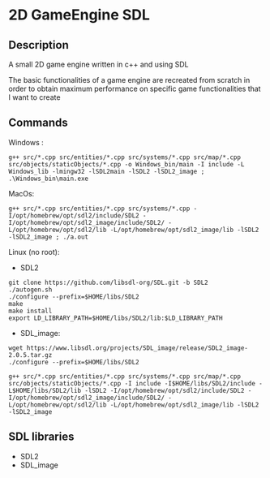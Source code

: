 # 2D GameEngine SDL

## Description

A small 2D game engine written in c++ and using SDL

The basic functionalities of a game engine are recreated from scratch in order to obtain maximum performance on specific game functionalities that I want to create

## Commands

Windows :

```g++ src/*.cpp src/entities/*.cpp src/systems/*.cpp src/map/*.cpp src/objects/staticObjects/*.cpp -o Windows_bin/main -I include -L Windows_lib -lmingw32 -lSDL2main -lSDL2 -lSDL2_image ; .\Windows_bin\main.exe```

MacOs:

```g++ src/*.cpp src/entities/*.cpp src/systems/*.cpp -I/opt/homebrew/opt/sdl2/include/SDL2 -I/opt/homebrew/opt/sdl2_image/include/SDL2/ -L/opt/homebrew/opt/sdl2/lib -L/opt/homebrew/opt/sdl2_image/lib -lSDL2 -lSDL2_image ; ./a.out```

Linux (no root):

* SDL2
```
git clone https://github.com/libsdl-org/SDL.git -b SDL2
./autogen.sh
./configure --prefix=$HOME/libs/SDL2
make
make install
export LD_LIBRARY_PATH=$HOME/libs/SDL2/lib:$LD_LIBRARY_PATH
```
* SDL_image:
```
wget https://www.libsdl.org/projects/SDL_image/release/SDL2_image-2.0.5.tar.gz
./configure --prefix=$HOME/libs/SDL2
```

```
g++ src/*.cpp src/entities/*.cpp src/systems/*.cpp src/map/*.cpp src/objects/staticObjects/*.cpp -I include -I$HOME/libs/SDL2/include -L$HOME/libs/SDL2/lib -lSDL2 -I/opt/homebrew/opt/sdl2/include/SDL2 -I/opt/homebrew/opt/sdl2_image/include/SDL2/ -L/opt/homebrew/opt/sdl2/lib -L/opt/homebrew/opt/sdl2_image/lib -lSDL2 -lSDL2_image
```

## SDL libraries
- SDL2
- SDL_image
